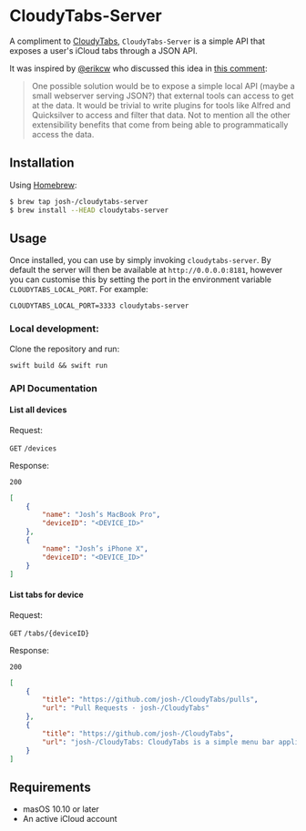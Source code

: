 # CloudyTabs-Server

A compliment to [CloudyTabs](https://github.com/josh-/CloudyTabs), `CloudyTabs-Server` is a simple API that exposes a user's iCloud tabs through a JSON API.

It was inspired by [@erikcw](https://github.com/erikcw) who discussed this idea in [this comment](https://github.com/josh-/CloudyTabs/issues/41#issuecomment-351824882):

> One possible solution would be to expose a simple local API (maybe a small webserver serving JSON?) that external tools can access to get at the data. It would be trivial to write plugins for tools like Alfred and Quicksilver to access and filter that data. Not to mention all the other extensibility benefits that come from being able to programmatically access the data.

## Installation

Using [Homebrew](https://brew.sh):

```sh
$ brew tap josh-/cloudytabs-server
$ brew install --HEAD cloudytabs-server
```

## Usage

Once installed, you can use by simply invoking `cloudytabs-server`. By default the server will then be available at `http://0.0.0.0:8181`, however you can customise this by setting the port in the environment variable `CLOUDYTABS_LOCAL_PORT`. For example:

    CLOUDYTABS_LOCAL_PORT=3333 cloudytabs-server

### Local development:

Clone the repository and run:

    swift build && swift run

### API Documentation

#### List all devices
Request:

`GET` `/devices`

Response:

`200`
```json
[
    {
        "name": "Josh’s MacBook Pro",
        "deviceID": "<DEVICE_ID>"
    },
    {
        "name": "Josh’s iPhone X",
        "deviceID": "<DEVICE_ID>"
    }
]
```

#### List tabs for device
Request:

`GET` `/tabs/{deviceID}`

Response:

`200`
```json
[
    {
        "title": "https://github.com/josh-/CloudyTabs/pulls",
        "url": "Pull Requests · josh-/CloudyTabs"
    },
    {
        "title": "https://github.com/josh-/CloudyTabs",
        "url": "josh-/CloudyTabs: CloudyTabs is a simple menu bar application that lists your iCloud Tabs."
    }
]
```

## Requirements

- masOS 10.10 or later
- An active iCloud account
